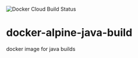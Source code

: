 ![Docker Cloud Build Status](https://img.shields.io/docker/cloud/build/netstack/alpine-java-build)

# docker-alpine-java-build
docker image for java builds
